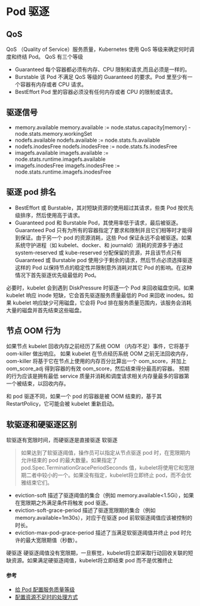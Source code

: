 # Pod 驱逐
## QoS
QoS （Quality of Service）服务质量，Kubernetes 使用 QoS 等级来确定何时调度和终结 Pod。
QoS 有三个等级

* Guaranteed 每个容器都必须有内存、CPU 限制和请求,而且必须是一样的。
* Burstable 该 Pod 不满足 QoS 等级的 Guaranteed 的要求。Pod 里至少有一个容器有内存或者 CPU 请求。
* BestEffort Pod 里的容器必须没有任何内存或者 CPU 的限制或请求。

## 驱逐信号
* memory.available	memory.available := node.status.capacity[memory] - node.stats.memory.workingSet
* nodefs.available	nodefs.available := node.stats.fs.available
* nodefs.inodesFree	nodefs.inodesFree := node.stats.fs.inodesFree
* imagefs.available	imagefs.available := node.stats.runtime.imagefs.available
* imagefs.inodesFree	imagefs.inodesFree := node.stats.runtime.imagefs.inodesFree

## 驱逐 pod 排名
* BestEffort 或 Burstable，其对短缺资源的使用超过其请求，些类 Pod 按优先级排序，然后使用高于请求。
* Guaranteed pod 和 Burstable Pod，其使用率低于请求，最后被驱逐。Guaranteed Pod 只有为所有的容器指定了要求和限制并且它们相等时才能得到保证。由于另一个 pod 的资源消耗，这些 Pod 保证永远不会被驱逐。如果系统守护进程（如 kubelet、docker、和 journald）消耗的资源多于通过 system-reserved 或 kube-reserved 分配保留的资源，并且该节点只有 Guaranteed 或 Burstable pod 使用少于剩余的请求，然后节点必须选择驱逐这样的 Pod 以保持节点的稳定性并限制意外消耗对其它 Pod 的影响。在这种情况下首先驱逐优先级最低的 Pod。

必要时，kubelet 会到遇到 DiskPressure 时驱逐一个 Pod 来回收磁盘空间。如果 kubelet 响应 inode 短缺，它会首先驱逐服务质量最低的 Pod 来回收 inodes。如果 kubelet 响应缺少可用磁盘，它会将 Pod 排在服务质量范围内，该服务会消耗大量的磁盘并首先结束这些磁盘。

## 节点 OOM 行为
如果节点 kubelet 回收内存之前经历了系统 OOM （内存不足）事件，它将基于 oom-killer 做出响应。
如果 kubelet 在节点经历系统 OOM 之前无法回收内存， oom-killer 将基于它在节点上使用的内存百分比算出一个 oom_score，并加上 oom_score_adj 得到容器的有效 oom_score，然后结束得分最高的容器。
预期的行为应该是拥有最低 service 质量并消耗和调度请求相关内存量最多的容器第一个被结束，以回收内存。

和 pod 驱逐不同，如果一个 pod 的容器是被 OOM 结束的，基于其 RestartPolicy，它可能会被 kubelet 重新启动。

## 软驱逐和硬驱逐区别
软驱逐有宽限时间，而硬驱逐是直接驱逐
软驱逐 
> 如果达到了软驱逐阈值，操作员可以指定从节点驱逐 pod 时，在宽限期内允许结束的 pod 的最大数量。如果指定了 pod.Spec.TerminationGracePeriodSeconds 值，kubelet将使用它和宽限期二者中较小的一个。如果没有指定，kubelet将立即终止 pod，而不会优雅结束它们。

* eviction-soft 描述了驱逐阈值的集合（例如 memory.available<1.5Gi），如果在宽限期之外满足条件将触发 pod 驱逐。
* eviction-soft-grace-period 描述了驱逐宽限期的集合（例如 memory.available=1m30s），对应于在驱逐 pod 前软驱逐阈值应该被控制的时长。
* eviction-max-pod-grace-period 描述了当满足软驱逐阈值并终止 pod 时允许的最大宽限期值（秒数）。

硬驱逐 硬驱逐阈值没有宽限期，一旦察觉，kubelet将立即采取行动回收关联的短缺资源。如果满足硬驱逐阈值，kubelet将立即结束 pod 而不是优雅终止


#### 参考
* [给 Pod 配置服务质量等级](https://k8smeetup.github.io/docs/tasks/configure-pod-container/quality-service-pod/)
* [配置资源不足时的处理方式](https://kubernetes.io/zh/docs/tasks/administer-cluster/out-of-resource/)